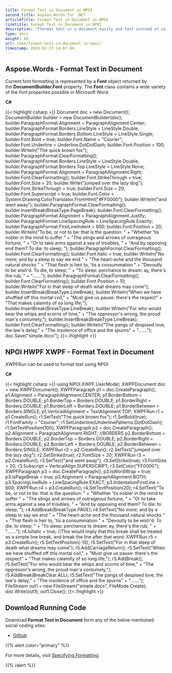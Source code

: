 ```yaml
---
title: Format Text in Document in NPOI
second_title: Aspose.Words for .NET
articleTitle: Format Text in Document in NPOI
linktitle: Format Text in Document in NPOI
description: "Fformat text in a document easily and fast instead of using NPOI in C#."
type: docs
weight: 40
url: /net/format-text-in-document-in-npoi/
timestamp: 2024-01-27-14-07-04
---
```


## Aspose.Words - Format Text in Document

Current font formatting is represented by a **Font** object returned by the **DocumentBuilder.Font** property. The **Font** class contains a wide variety of the font properties possible in Microsoft Word.

**C#**

{{< highlight csharp >}}
Document doc = new Document();
DocumentBuilder builder = new DocumentBuilder(doc);
builder.ParagraphFormat.Alignment = ParagraphAlignment.Center;
builder.ParagraphFormat.Borders.LineStyle = LineStyle.Double;
builder.ParagraphFormat.Borders.Bottom.LineStyle = LineStyle.Single;
builder.Font.Bold = true;
builder.Font.Name = "Courier";
builder.Font.Underline = Underline.DotDotDash;
builder.Font.Position = 100;
builder.Writeln("The quick brown fox");
builder.ParagraphFormat.ClearFormatting();
builder.ParagraphFormat.Borders.LineStyle = LineStyle.Double;
builder.ParagraphFormat.Borders.Top.LineStyle = LineStyle.None;
builder.ParagraphFormat.Alignment = ParagraphAlignment.Right;
builder.Font.ClearFormatting();
builder.Font.StrikeThrough = true;
builder.Font.Size = 20;
builder.Write("jumped over the lazy dog");
builder.Font.StrikeThrough = true;
builder.Font.Size = 20;
builder.Font.Superscript = true;
builder.Font.Color = System.Drawing.ColorTranslator.FromHtml("#FF0000");
builder.Writeln("and went away");
builder.ParagraphFormat.ClearFormatting();
builder.InsertBreak(BreakType.PageBreak);
builder.Font.ClearFormatting();
builder.ParagraphFormat.Alignment = ParagraphAlignment.Justify;
builder.ParagraphFormat.LineSpacingRule = LineSpacingRule.Exactly;
builder.ParagraphFormat.FirstLineIndent = 600;
builder.Font.Position = 20;
builder.Writeln("To be, or not to be: that is the question: "
                + "Whether 'tis nobler in the mind to suffer "
                + "The slings and arrows of outrageous fortune, "
                + "Or to take arms against a sea of troubles, "
                + "And by opposing end them? To die: to sleep; ");
builder.ParagraphFormat.ClearFormatting();
builder.Font.ClearFormatting();
builder.Font.Italic = true;
builder.Writeln("No more; and by a sleep to say we end "
                + "The heart-ache and the thousand natural shocks "
                + "That flesh is heir to, 'tis a consummation "
                + "Devoutly to be wish'd. To die, to sleep; "
                + "To sleep: perchance to dream: ay, there's the rub; "
                + ".......");
builder.ParagraphFormat.ClearFormatting();
builder.Font.ClearFormatting();
builder.Font.Position = 10;
builder.Writeln("For in that sleep of death what dreams may come");
builder.InsertBreak(BreakType.LineBreak);
builder.Writeln("When we have shuffled off this mortal coil,"
                + "Must give us pause: there's the respect"
                + "That makes calamity of so long life;");
builder.InsertBreak(BreakType.LineBreak);
builder.Writeln("For who would bear the whips and scorns of time,"
                + "The oppressor's wrong, the proud man's contumely,");
builder.InsertBreak(BreakType.LineBreak);
builder.Font.ClearFormatting();
builder.Writeln("The pangs of despised love, the law's delay,"
                + "The insolence of office and the spurns" + ".......");
doc.Save("simple.docx");
{{< /highlight >}}

## NPOI HWPF XWPF - Format Text in Document

XWPFRun can be used to format text using NPOI

**C#**

{{< highlight csharp >}}
using NPOI.XWPF.UserModel;
XWPFDocument doc = new XWPFDocument();
XWPFParagraph p1 = doc.CreateParagraph();
p1.Alignment = ParagraphAlignment.CENTER;
p1.BorderBottom = Borders.DOUBLE;
p1.BorderTop = Borders.DOUBLE;
p1.BorderRight = Borders.DOUBLE;
p1.BorderLeft = Borders.DOUBLE;
p1.BorderBetween = Borders.SINGLE;
p1.VerticalAlignment = TextAlignment.TOP;
XWPFRun r1 = p1.CreateRun();
r1.SetText("The quick brown fox");
r1.SetBold(true);
r1.FontFamily = "Courier";
r1.SetUnderline(UnderlinePatterns.DotDotDash);
r1.SetTextPosition(100);
XWPFParagraph p2 = doc.CreateParagraph();
p2.Alignment = ParagraphAlignment.RIGHT;
//BORDERS
p2.BorderBottom = Borders.DOUBLE;
p2.BorderTop = Borders.DOUBLE;
p2.BorderRight = Borders.DOUBLE;
p2.BorderLeft = Borders.DOUBLE;
p2.BorderBetween = Borders.SINGLE;
XWPFRun r2 = p2.CreateRun();
r2.SetText("jumped over the lazy dog");
r2.SetStrike(true);
r2.FontSize = 20;
XWPFRun r3 = p2.CreateRun();
r3.SetText("and went away");
r3.SetStrike(true);
r3.FontSize = 20;
r3.Subscript = VerticalAlign.SUPERSCRIPT;
r3.SetColor("FF0000");
XWPFParagraph p3 = doc.CreateParagraph();
p3.IsWordWrap = true;
p3.IsPageBreak = true;
p3.Alignment = ParagraphAlignment.BOTH;
p3.SpacingLineRule = LineSpacingRule.EXACT;
p3.IndentationFirstLine = 600;
XWPFRun r4 = p3.CreateRun();
r4.SetTextPosition(20);
r4.SetText("To be, or not to be: that is the question: "
        + "Whether 'tis nobler in the mind to suffer "
        + "The slings and arrows of outrageous fortune, "
        + "Or to take arms against a sea of troubles, "
        + "And by opposing end them? To die: to sleep; ");
r4.AddBreak(BreakType.PAGE);
r4.SetText("No more; and by a sleep to say we end "
        + "The heart-ache and the thousand natural shocks "
        + "That flesh is heir to, 'tis a consummation "
        + "Devoutly to be wish'd. To die, to sleep; "
        + "To sleep: perchance to dream: ay, there's the rub; "
        + ".......");
r4.IsItalic = true;
//This would imply that this break shall be treated as a simple line break, and break the line after that word:
XWPFRun r5 = p3.CreateRun();
r5.SetTextPosition(-10);
r5.SetText("For in that sleep of death what dreams may come");
r5.AddCarriageReturn();
r5.SetText("When we have shuffled off this mortal coil,"
        + "Must give us pause: there's the respect"
        + "That makes calamity of so long life;");
r5.AddBreak();
r5.SetText("For who would bear the whips and scorns of time,"
        + "The oppressor's wrong, the proud man's contumely,");
r5.AddBreak(BreakClear.ALL);
r5.SetText("The pangs of despised love, the law's delay,"
        + "The insolence of office and the spurns" + ".......");
FileStream out1 = new FileStream("simple.docx", FileMode.Create);
doc.Write(out1);
out1.Close();
{{< /highlight >}}

## Download Running Code

Download **Format Text in Document** form any of the below mentioned social coding sites:

- [Github](https://github.com/aspose-words/Aspose.Words-for-.NET/releases/download/Aspose.WordsVsNPOI_1.0/Format.Text.in.Document.Aspose.Words.zip)

{{% alert color="primary" %}}

For more details, visit [Specifying Formatting](/words/net/working-with-styles-and-themes/).

{{% /alert %}}
